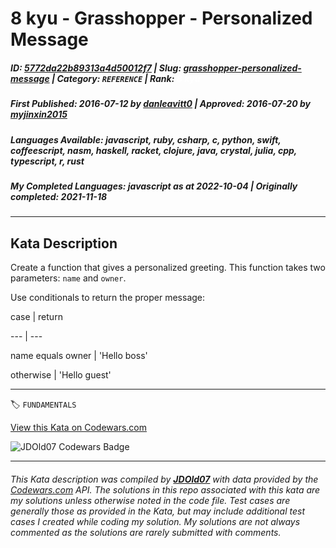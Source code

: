 # 8 kyu - Grasshopper - Personalized Message

##### **ID**: [5772da22b89313a4d50012f7](https://www.codewars.com/kata/5772da22b89313a4d50012f7) | **Slug**: [grasshopper-personalized-message](https://www.codewars.com/kata/5772da22b89313a4d50012f7) | **Category**: `REFERENCE` | **Rank**: <span style="color:white">8 kyu</span>

##### **First Published**: 2016-07-12 ***by*** [danleavitt0](https://www.codewars.com/users/danleavitt0) | **Approved**: 2016-07-20 ***by*** [myjinxin2015](https://www.codewars.com/users/myjinxin2015)

##### **Languages Available**: javascript, ruby, csharp, c, python, swift, coffeescript, nasm, haskell, racket, clojure, java, crystal, julia, cpp, typescript, r, rust

##### **My Completed Languages**: javascript ***as at*** 2022-10-04 | **Originally completed**: 2021-11-18

---

## Kata Description


Create a function that gives a personalized greeting. This function takes two parameters: `name` and `owner`.



Use conditionals to return the proper message:



case | return

--- | ---

name equals owner | 'Hello boss'

otherwise         | 'Hello guest'





---


🏷 `FUNDAMENTALS`


[View this Kata on Codewars.com](https://www.codewars.com/kata/5772da22b89313a4d50012f7)

![](https://www.codewars.com/users/jdold07/badges/large "JDOld07 Codewars Badge")

---

###### *This Kata description was compiled by [**JDOld07**](https://tpstech.dev) with data provided by the [Codewars.com](https://www.codewars.com) API.  The solutions in this repo associated with this kata are my solutions unless otherwise noted in the code file.  Test cases are generally those as provided in the Kata, but may include additional test cases I created while coding my solution.  My solutions are not always commented as the solutions are rarely submitted with comments.*
